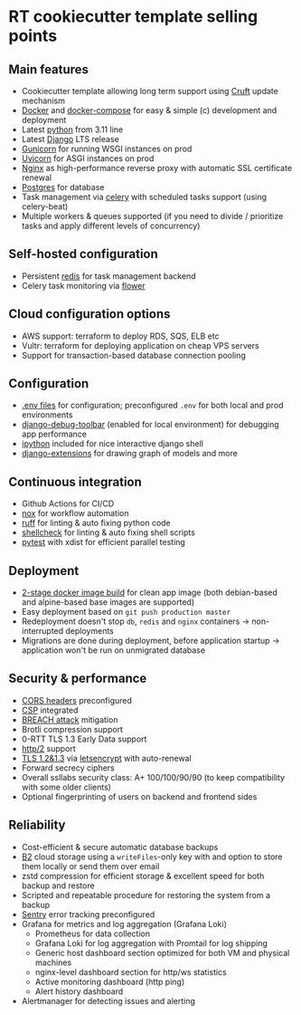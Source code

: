 # RT cookiecutter template selling points

## Main features

- Cookiecutter template allowing long term support using [Cruft](https://github.com/cruft/cruft) update mechanism
- [Docker](https://www.docker.com) and [docker-compose](https://docs.docker.com/compose/) for easy & simple (c) development and deployment
- Latest [python](https://www.python.org) from 3.11 line
- Latest [Django](https://www.djangoproject.com) LTS release
- [Gunicorn](https://gunicorn.org) for running WSGI instances on prod
- [Uvicorn](https://www.uvicorn.org) for ASGI instances on prod
- [Nginx](https://www.nginx.com) as high-performance reverse proxy with automatic SSL certificate renewal
- [Postgres](https://www.postgresql.org) for database
- Task management via [celery](https://docs.celeryproject.org) with scheduled tasks support (using celery-beat)
- Multiple workers & queues supported (if you need to divide / prioritize tasks and apply different levels of concurrency)

## Self-hosted configuration

- Persistent [redis](https://redis.io) for task management backend
- Celery task monitoring via [flower](https://flower.readthedocs.io/en/latest/)

## Cloud configuration options

- AWS support:
  terraform to deploy RDS, SQS, ELB etc
- Vultr: terraform for deploying application on cheap VPS servers
- Support for transaction-based database connection pooling

## Configuration

- [.env files](https://12factor.net/config) for configuration; preconfigured `.env` for both local and prod environments
- [django-debug-toolbar](https://django-debug-toolbar.readthedocs.io/en/latest/) (enabled for local environment) for debugging app performance
- [ipython](https://ipython.org) included for nice interactive django shell
- [django-extensions](https://django-extensions.readthedocs.io/en/latest/) for drawing graph of models and more

## Continuous integration

- Github Actions for CI/CD
- [nox](https://nox.thea.codes) for workflow automation
- [ruff](https://github.com/astral-sh/ruff) for linting & auto fixing python code
- [shellcheck](https://www.shellcheck.net) for linting & auto fixing shell scripts
- [pytest](https://docs.pytest.org) with xdist for efficient parallel testing

## Deployment

- [2-stage docker image build](https://docs.docker.com/develop/develop-images/multistage-build/) for clean app image (both debian-based and alpine-based base images are supported)
- Easy deployment based on `git push production master`
- Redeployment doesn't stop `db`, `redis` and `nginx` containers -> non-interrupted deployments
- Migrations are done during deployment, before application startup -> application won't be run on unmigrated database

## Security & performance

- [CORS headers](https://en.wikipedia.org/wiki/Cross-origin_resource_sharing) preconfigured
- [CSP](https://en.wikipedia.org/wiki/Content_Security_Policy) integrated
- [BREACH attack](https://en.wikipedia.org/wiki/BREACH) mitigation
- Brotli compression support
- 0-RTT TLS 1.3 Early Data support
- [http/2](https://en.wikipedia.org/wiki/HTTP/2) support
- [TLS 1.2&1.3](https://en.wikipedia.org/wiki/Transport_Layer_Security) via [letsencrypt](https://letsencrypt.org) with auto-renewal
- Forward secrecy ciphers
- Overall ssllabs security class:
  A+ 100/100/90/90 (to keep compatibility with some older clients)
- Optional fingerprinting of users on backend and frontend sides

## Reliability

- Cost-efficient & secure automatic database backups
- [B2](https://www.backblaze.com/b2/cloud-storage.html) cloud storage using a `writeFiles`-only key with and option to store them locally or send them over email
- zstd compression for efficient storage & excellent speed for both backup and restore
- Scripted and repeatable procedure for restoring the system from a backup
- [Sentry](https://sentry.io) error tracking preconfigured
- Grafana for metrics and log aggregation (Grafana Loki)
  - Prometheus for data collection
  - Grafana Loki for log aggregation with Promtail for log shipping
  - Generic host dashboard section optimized for both VM and physical machines
  - nginx-level dashboard section for http/ws statistics
  - Active monitoring dashboard (http ping)
  - Alert history dashboard
- Alertmanager for detecting issues and alerting
